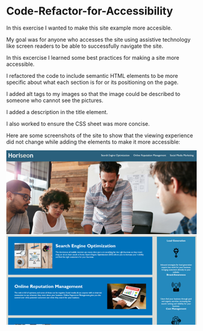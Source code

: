 # Code-Refactor-for-Accessibility

In this exercise I wanted to make this site example more accesible.  

My goal was for anyone who accesses the site using assistive technology like screen readers to be able to successfully navigate the site.

In this excercise I learned some best practices for making a site more accessible.  

I refactored the code to include semantic HTML elements to be more specific about what each section is for or its positioning on the page.

I added alt tags to my images so that the image could be described to someone who cannot see the pictures.

I added a description in the title element.

I also worked to ensure the CSS sheet was more concise.

Here are some screenshots of the site to show that the viewing experience did not change while adding the elements to make it more accessible:

![Screenshot](assets/images/Screenshot.png)
![Screenshot](assets/images/Screenshot2.png)